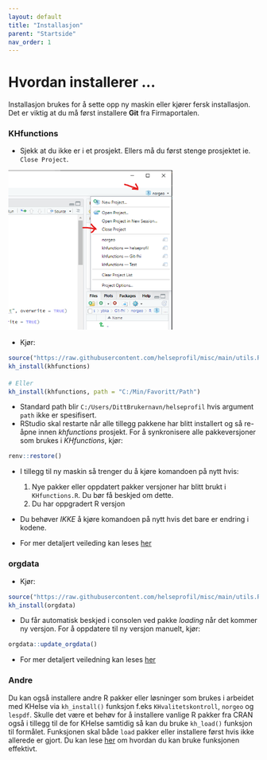 ```yaml
---
layout: default
title: "Installasjon"
parent: "Startside"
nav_order: 1  
---
```


# Hvordan installerer ...

Installasjon brukes for å sette opp ny maskin eller kjører fersk installasjon.
Det er viktig at du må først installere **Git** fra Firmaportalen.

### KHfunctions
- Sjekk at du ikke er i et prosjekt. Ellers må du først stenge prosjektet ie. `Close Project`.
<p align="left"><img src="img/RStudio-project.png" width="330"/></p>

- Kjør:

```R
source("https://raw.githubusercontent.com/helseprofil/misc/main/utils.R")
kh_install(khfunctions)

# Eller
kh_install(khfunctions, path = "C:/Min/Favoritt/Path")
```
- Standard path blir `C:/Users/DittBrukernavn/helseprofil` hvis argument `path` ikke er spesifisert.
- RStudio skal restarte når alle tillegg pakkene har blitt installert og så re-åpne innen *khfunctions* prosjekt.
For å synkronisere alle pakkeversjoner som brukes i *KHfunctions*, kjør:

```R
renv::restore()
```

- I tillegg til ny maskin så trenger du å kjøre komandoen på nytt hvis:
  1. Nye pakker eller oppdatert pakker versjoner har blitt brukt i `KHfunctions.R`. Du bør få beskjed om dette.
  2. Du har oppgradert R versjon

- Du behøver *IKKE* å kjøre komandoen på nytt hvis det bare er endring i kodene. 

- For mer detaljert veileding kan leses [her](https://github.com/helseprofil/khfunctions#khfunctions "khfunctions")

### orgdata
- Kjør:

```R
source("https://raw.githubusercontent.com/helseprofil/misc/main/utils.R")
kh_install(orgdata)
```
- Du får automatisk beskjed i consolen ved pakke *loading* når det kommer ny
   versjon. For å oppdatere til ny versjon manuelt, kjør:

```R
orgdata::update_orgdata()
```
- For mer detaljert veiledning kan leses [her](https://helseprofil.github.io/orgdata "orgdata")

### Andre
Du kan også installere andre R pakker eller løsninger som brukes i arbeidet med KHelse via `kh_install()` funksjon
f.eks `KHvalitetskontroll`, `norgeo` og `lespdf`. Skulle det være et behøv for å installere vanlige R pakker fra CRAN også
i tillegg til de for KHelse samtidig så kan du bruke `kh_load()` funksjon til formålet. Funksjonen skal både `load`
pakker eller installere først hvis ikke allerede er gjort. Du kan lese [her](https://helseprofil.github.io/start-load.html)
om hvordan du kan bruke funksjonen effektivt.
